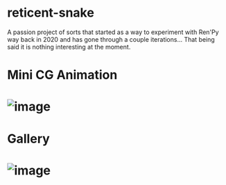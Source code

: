 # reticent-snake
A passion project of sorts that started as a way to experiment with Ren'Py way back in 2020 and has gone through a couple iterations... That being said it is nothing interesting at the moment.

# Mini CG Animation
# ![image](https://i.gyazo.com/972c779466c108b27c4b075a297fd6ec.gif)

# Gallery
# ![image](https://i.gyazo.com/4793c1c56373ecb12e26dece439cc7d3.gif)
